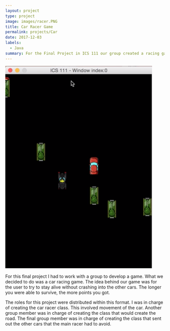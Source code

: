 ```yaml
---
layout: project
type: project
image: images/racer.PNG
title: Car Racer Game
permalink: projects/Car
date: 2017-12-03
labels:
  - Java
summary: For the Final Project in ICS 111 our group created a racing game. 
---
```

<img class="ui medium right floated rounded image" src="/images/racer.PNG">

For this final project I had to work with a group to develop a game. What we decided to do was a car racing game. The idea behind our game was for the user to try to stay alive without crashing into the other cars. The longer you were able to survive, the more points you got. 

The roles for this project were distributed within this format. I was in charge of creating the car racer class. This involved movement of the car. Another group member was in charge of creating the class that would create the road. The final group member was in charge of creating the class that sent out the other cars that the main racer had to avoid. 


